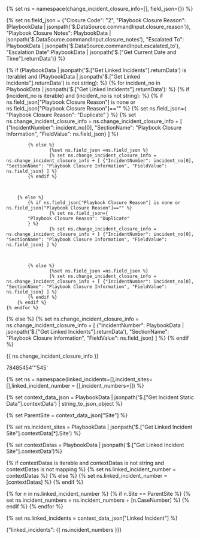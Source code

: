 {% set ns = namespace(change_incident_closure_info=[], field_json={}) %}

{% set ns.field_json = {"Closure Code": "2", "Playbook Closure Reason": (PlaybookData | jsonpath('$.DataSource.commandInput.closure_reason')), "Playbook Closure Notes": PlaybookData | jsonpath('$.DataSource.commandInput.closure_notes'), "Escalated To": PlaybookData | jsonpath('$.DataSource.commandInput.escalated_to'), "Escalation Date":PlaybookData | jsonpath('$.["Get Current Date and Time"].returnData')} %}

{% if (PlaybookData | jsonpath('$.["Get Linked Incidents"].returnData') is iterable) and (PlaybookData | jsonpath('$.["Get Linked Incidents"].returnData') is not string): %}
    {% for incident_no in PlaybookData | jsonpath('$.["Get Linked Incidents"].returnData'): %}
        {% if (incident_no is iterable) and (incident_no is not string): %}
            {% if ns.field_json["Playbook Closure Reason"] is none or ns.field_json["Playbook Closure Reason"]=="" %}
                {% set ns.field_json={
        "Playbook Closure Reason": "Duplicate"
        } %}
                {% set ns.change_incident_closure_info = ns.change_incident_closure_info + [ {"IncidentNumber": incident_no[0], "SectionName": "Playbook Closure Information", "FieldValue": ns.field_json} ] %}

            
              
            {% else %}
                    {%set ns.field_json =ns.field_json %}
                    {% set ns.change_incident_closure_info = ns.change_incident_closure_info + [ {"IncidentNumber": incident_no[0], "SectionName": "Playbook Closure Information", "FieldValue": ns.field_json} ] %}
            {% endif %}
            
                
            
        {% else %}
            {% if ns.field_json["Playbook Closure Reason"] is none or ns.field_json["Playbook Closure Reason"]=="" %}
                    {% set ns.field_json={
            "Playbook Closure Reason": "Duplicate"
            } %}
                    {% set ns.change_incident_closure_info = ns.change_incident_closure_info + [ {"IncidentNumber": incident_no[0], "SectionName": "Playbook Closure Information", "FieldValue": ns.field_json} ] %}

                
              
            {% else %}
                    {%set ns.field_json =ns.field_json %}
                    {% set ns.change_incident_closure_info = ns.change_incident_closure_info + [ {"IncidentNumber": incident_no[0], "SectionName": "Playbook Closure Information", "FieldValue": ns.field_json} ] %}
            {% endif %}
        {% endif %}
    {% endfor %}
{% else %}
    {% set ns.change_incident_closure_info = ns.change_incident_closure_info + [ {"IncidentNumber": PlaybookData | jsonpath('$.["Get Linked Incidents"].returnData'), "SectionName": "Playbook Closure Information", "FieldValue": ns.field_json} ] %}
{% endif %}

{{ ns.change_incident_closure_info }}

78485454'''545'


{% set ns = namespace(linked_incidents=[],incident_sites=[],linked_incident_number = [],incident_numbers=[]) %}

{% set context_data_json = PlaybookData | jsonpath('$.["Get Incident Static Data"].contextData') | string_to_json_object %}

{% set ParentSite = context_data_json["Site"] %}



{% set ns.incident_sites = PlaybookData | jsonpath('$.["Get Linked Incident Site"].contextData[*].Site') %}

{% set contextDatas = PlaybookData | jsonpath('$.["Get Linked Incident Site"].contextData')%}

{% if contextDatas is iterable and contextDatas is not string and contextDatas is not mapping %}
    {% set ns.linked_incident_number = contextDatas %}
{% else %}
    {% set ns.linked_incident_number = [contextDatas] %}
{% endif %}


{% for n in ns.linked_incident_number %}
    {% if n.Site == ParentSite %}
         {% set ns.incident_numbers = ns.incident_numbers + [n.CaseNumber] %}
    {% endif %}
{% endfor %}


{% set ns.linked_incidents = context_data_json["Linked Incident"] %}



{"linked_incidents": {{ ns.incident_numbers }}}
